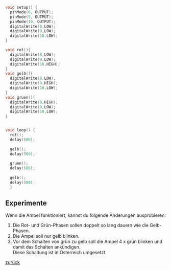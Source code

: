  <link rel="stylesheet" href="https://hi2272.github.io/StyleMD.css">


```c++
void setup() {
  pinMode(8, OUTPUT);
  pinMode(9, OUTPUT);
  pinMode(10, OUTPUT);
  digitalWrite(8,LOW);
  digitalWrite(9,LOW);
  digitalWrite(10,LOW);  
}

void rot(){
  digitalWrite(8,LOW);
  digitalWrite(9,LOW);
  digitalWrite(10,HIGH);
}
void gelb(){
  digitalWrite(8,LOW);
  digitalWrite(9,HIGH);
  digitalWrite(10,LOW);
}
void gruen(){
  digitalWrite(8,HIGH);
  digitalWrite(9,LOW);
  digitalWrite(10,LOW);
}


void loop() {
  rot();
  delay(500);
  
  gelb();
  delay(500);
  
  gruen();
  delay(500);
  
  gelb();
  delay(500);
  }
```
## Experimente
Wenn die Ampel funktioniert, kannst du folgende Änderungen ausprobieren:
1. Die Rot- und Grün-Phasen sollen doppelt so lang dauern wie die Gelb-Phasen.
2. Die Ampel soll nur gelb blinken.
3. Vor dem Schalten von grün zu gelb soll die Ampel 4 x grün blinken und damit das Schalten ankündigen.  
Diese Schaltung ist in Österreich umgesetzt.

[zurück](index.html)